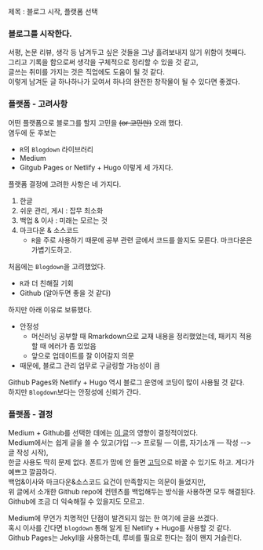 제목 : 블로그 시작, 플랫폼 선택

### 블로그를 시작한다.  
서평, 논문 리뷰, 생각 등 남겨두고 싶은 것들을 그냥 흘려보내지 않기 위함이 첫째다.  
그리고 기록을 함으로써 생각을 구체적으로 정리할 수 있을 것 같고,  
글쓰는 취미를 가지는 것은 직업에도 도움이 될 것 같다.  
이렇게 남겨둔 글 하나하나가 모여서 하나의 완전한 창작물이 될 수 있다면 좋겠다.  

### 플랫폼 - 고려사항

어떤 플랫폼으로 블로그를 할지 고민을 ~~(or 고민만)~~ 오래 했다.  
염두에 둔 후보는 
- `R`의 `Blogdown` 라이브러리
- Medium
- Gitgub Pages or Netlify + Hugo
이렇게 세 가지다.

플랫폼 결정에 고려한 사항은 네 가지다.
1. 한글
2. 쉬운 관리, 게시 : 잡무 최소화
3. 백업 & 이사 : 미래는 모르는 것
4. 마크다운 & 소스코드
   - `R`을 주로 사용하기 때문에 공부 관련 글에서 코드를 쓸지도 모른다. 마크다운은 가볍기도하고.

처음에는 `Blogdown`을 고려했었다.  
- `R`과 더 친해질 기회
- Github (알아두면 좋을 것 같다)

하지만 아래 이유로 보류했다.
- 안정성
   - 머신러닝 공부할 때 Rmarkdown으로 교재 내용을 정리했었는데, 패키지 적용할 때 에러가 좀 있었음
   - 앞으로 업데이트를 잘 이어갈지 의문
- 때문에, 블로그 관리 업무로 구글링할 가능성이 큼

Github Pages와 Netlify + Hugo 역시 블로그 운영에 코딩이 많이 사용될 것 같다.  
하지만 `Blogdown`보다는 안정성에 신뢰가 간다.  

### 플랫폼 - 결정

Medium + Github를 선택한 데에는 [이 글](https://medium.com/happyprogrammer-in-jeju/%EA%B0%9C%EB%B0%9C%EC%9E%90%EA%B0%80-%EA%B8%80%EC%9D%84-%EC%98%AC%EB%A6%AC%EB%8A%94-%EB%B0%A9%EB%B2%95-f7d35da1d49d)의 영향이 결정적이었다.  
Medium에서는 쉽게 글을 쓸 수 있고(가입 --> 프로필 &mdash; 이름, 자기소개 &mdash; 작성 --> 글 작성 시작),  
한글 사용도 딱히 문제 없다. 폰트가 맘에 안 들면 [고딕](https://medium.com/@Rando209/%EB%AF%B8%EB%94%94%EC%97%84-%ED%95%9C%EA%B8%80-%ED%8F%B0%ED%8A%B8-%EB%AC%B8%EC%A0%9C-6ecc5d4490e9)으로 바꿀 수 있기도 하고. 
게다가 예쁘고 깔끔하다.  
백업&이사와 마크다운&소스코드 요건이 만족할지는 의문이 들었지만,  
위 글에서 소개한 Github repo에 컨텐츠를 백업해두는 방식을 사용하면 모두 해결된다.   
Github에 조금 더 익숙해질 수 있을지도 모르고.  

Medium에 무언가 치명적인 단점이 발견되지 않는 한 여기에 글을 쓰겠다.  
혹시 이사를 간다면 `blogdown` 통해 알게 된 Netlify + Hugo를 사용할 것 같다.  
Github Pages는 Jekyll을 사용하는데, 루비를 필요로 한다는 점이 왠지 거슬린다.  






